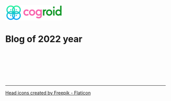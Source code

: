 [![cogroid.com](https://github.com/cogroid/resources/raw/main/images/banner/cogroid-48.png)](https://cogroid.com)

# Blog of 2022 year

```







```

---
[Head icons created by Freepik - Flaticon](https://www.flaticon.com/free-icons/head)
